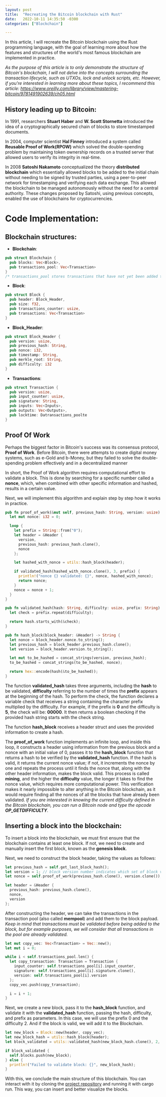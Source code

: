 ```yaml
---
layout: post
title:  "Recreating the Bitcoin blockchain with Rust"
date:   2022-10-11 14:35:50 -0300
categories: ["Blockchain"]

---
```

In this article, I will recreate the Bitcoin blockchain using the Rust programming language, with the goal of learning more about how the features and structures of the world's most famous blockchain are implemented in practice.

*As the purpose of this article is to only demonstrate the structure of Bitcoin's blockchain, I will not delve into the concepts surrounding the transaction lifecycle, such as UTXOs, lock and unlock scripts, etc. However, if you're interested in learning more about these topics, I recommend this article: https://www.oreilly.com/library/view/mastering-bitcoin/9781491902639/ch05.html*


## History leading up to Bitcoin:

In 1991, researchers <b>Stuart Haber</b> and <b>W. Scott Stornetta</b>  introduced the idea of a cryptographically secured chain of blocks to store timestamped documents.

In 2004, computer scientist <b>Hal Finney</b> introduced a system called <b>Reusable Proof of Work(RPOW)</b> which solved the double-spending problem by maintaining token ownership records on a trusted server that allowed users to verify its integrity in real-time.

In 2008 <b>Satoshi Nakamoto</b> conceptualized the theory <b>distributed blockchain</b> which essentially allowed blocks to be added to the initial chain without needing to be signed by trusted parties, using a peer-to-peer network for timestamping and verifying each data exchange. This allowed the blockchain to be managed autonomously without the need for a central authority. These changes proposed by Satoshi, using previous concepts, enabled the use of blockchains for cryptocurrencies.


# Code Implementation:


## Blockchain structures:
- <b>Blockchain</b>:
```rust
pub struct Blockchain {
  pub blocks: Vec<Block>,
  pub transactions_pool: Vec<Transaction> 
}
/* transactions_pool stores transactions that have not yet been added to any block.*/
```
- <b>Block</b>:
```rust
pub struct Block {
  pub header: Block_Header,
  pub size: f32,
  pub transactions_counter: usize,
  pub transactions: Vec<Transaction>
}
```
- <b>Block_Header</b>:
```rust
pub struct Block_Header {
  pub version: usize,
  pub previous_hash: String,
  pub nonce: i32,
  pub timestamp: String,
  pub merkle_root: String,
  pub difficulty: i32
}
```
- <b>Transactions</b>:
```rust
pub struct Transaction {
  pub version: usize,
  pub input_counter: usize,
  pub signature: String,
  pub inputs: Vec<Inputs>,
  pub outputs: Vec<Outputs>, 
  pub locktime: Datransactions_poolte
}
```

## Proof Of Work
Perhaps the biggest factor in Bitcoin's success was its consensus protocol, **Proof of Work**. Before Bitcoin, there were attempts to create digital money systems, such as e-Gold and b-Money, but they failed to solve the double-spending problem effectively and in a decentralized manner

In short, the Proof of Work algorithm requires computational effort to validate a block. This is done by searching for a specific number called a **nonce**, which, when combined with other specific information and hashed, results in a certain value.

Next, we will implement this algorithm and explain step by step how it works in practice.

```rust
pub fn proof_of_work(&mut self, previous_hash: String, version: usize) -> i32 {
  let mut nonce: i32 = 0;

  loop {
    let prefix = String::from("0");
    let header = &Header { 
      version, 
      previous_hash: previous_hash.clone(),
      nonce
    };

    let hashed_with_nonce = utils::hash_block(header);

    if validated_hash(hashed_with_nonce.clone(), 3, prefix) {
      println!("nonce {} validated: {}", nonce, hashed_with_nonce);
      return nonce;
    }
    nonce = nonce + 1;
  }
}

pub fn validated_hash(hash: String, difficulty: usize, prefix: String) -> bool {
  let check = prefix.repeat(difficulty);

  return hash.starts_with(&check);
}

pub fn hash_block(block_header: &Header) -> String {
  let nonce = block_header.nonce.to_string();
  let previous_hash = block_header.previous_hash.clone();
  let version = block_header.version.to_string();

  let mut to_be_hashed = concat_strings(version, previous_hash);
  to_be_hashed = concat_strings(to_be_hashed, nonce);

  return hex::encode(hash(&to_be_hashed));
}
```

The  function **validated_hash** takes three arguments, including the **hash** to be validated, **difficulty** referring to the number of times the **prefix** appears at the beginning of the hash.
To perform the check, the function declares a variable check that receives a string containing the character prefix multiplied by the difficulty. For example, if the prefix is **0** and the difficulty is **5**, the check will be: **00000**.
It then returns a boolean checking if the provided hash string starts with the check string.

The function **hash_block** receives a header struct and uses the provided information to create a hash.

The **proof_of_work** function implements an infinite loop, and inside this loop, it constructs a header using information from the previous block and a nonce with an initial value of 0, passes it to the **hash_block** function that returns a hash to be verified by the **validated_hash** function. If the hash is valid, it returns the current nonce value; if not, it increments the nonce by one and repeats the process until it finds the nonce that, along with the other header information, makes the block valid. This process is called **mining**, and the higher the **difficulty** value, the longer it takes to find the nonce value, which requires more computational power. This verification makes it nearly impossible to alter anything in the Bitcoin blockchain, as it would require finding all the nonces of all the blocks that have already been validated.
*If you are interested in knowing the current difficulty defined in the Bitcoin blockchain, you can run a Bitcoin node and type the opcode **OP_GETDIFFICULTY**.*

## Inserting a block into the blockchain:
To insert a block into the blockchain, we must first ensure that the blockchain contains at least one block. If not, we need to create and manually insert the first block, known as the **genesis block**.

Next, we need to construct the block header, taking the values as follows:
 
```rust
let previous_hash = self.get_last_block_hash();
let version = 1; // block version number indicates which set of block validation rules to follow.
let nonce = self.proof_of_work(previous_hash.clone(), version.clone());

let header = &Header {
  previous_hash: previous_hash.clone(),
  nonce,
  version
};
```
After constructing the header, we can take the transactions in the transaction pool (also called **mempool**) and add them to the block payload.
*Keep in mind that transactions must be validated before being added to the block, but for example purposes, we will consider that all transactions in the pool are already validated.*

```rust
let mut copy_vec: Vec<Transaction> = Vec::new();
let mut i = 0;

while i < self.transactions_pool.len() {
  let copy_transaction: Transaction = Transaction {
    input_counter: self.transactions_pool[i].input_counter,
    signature: self.transactions_pool[i].signature.clone(),
    version: self.transactions_pool[i].version
  };
  copy_vec.push(copy_transaction);

  i = i + 1;
}
```

Next, we create a new block, pass it to the **hash_block** function, and validate it with the **validated_hash** function, passing the hash, difficulty, and prefix as parameters. In this case, we will use the prefix 0 and the difficulty 2.
And if the block is valid, we will add it to the Blockchain.

```rust
let new_block = Block::new(header, copy_vec);
let new_block_hash = utils::hash_block(header);
let block_validated = utils::validated_hash(new_block_hash.clone(), 2, String::from("0"));

if block_validated {
  self.blocks.push(new_block);
} else {
  println!("Failed to validate block: {}", new_block_hash);
}
```

With this, we conclude the main structure of this blockchain. You can interact with it by cloning the [project repository](https://github.com/alk0x1/Ritcoin) and running it with cargo run. This way, you can insert and better visualize the blocks.